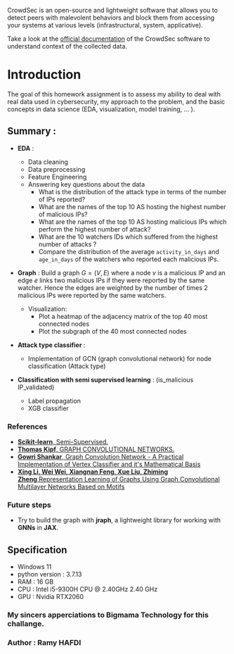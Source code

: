 CrowdSec is an open-source and lightweight software that allows you to detect peers with malevolent behaviors and block them from accessing your systems at various levels (infrastructural, system, applicative).

Take a look at the [official documentation](https://doc.crowdsec.net/docs/intro) of the CrowdSec software to understand context of the collected data. 
# Introduction

The goal of this homework assignment is to assess my ability to deal with real data used in cybersecurity, my approach to the problem, and the basic concepts in data science (EDA, visualization, model training, ... ).

## **Summary** : 

- **EDA** :  
    - Data cleaning 
    - Data preprocessing
    - Feature Engineering
    - Answering key questions about the data
        * What is the distribution of the attack type in terms of the number of IPs reported? 
        * What are the names of the top 10 AS hosting the highest number of malicious IPs? 
        * What are the names of the top 10 AS hosting malicious IPs which perform the highest number of attack? 
        * What are the 10 watchers IDs which suffered from the highest number of attacks ?
        * Compare the distribution of the average `activity_in_days` and `age_in_days` of the watchers who reported each malicious IPs. 
        
- **Graph** : Build a  graph $G = (V,E)$ where a node $v$ is a malicious IP and an edge $e$ links two malicious IPs if they were reported by the same watcher. Hence the edges are weighted by the number of times 2 malicious IPs were reported by the same watchers.
    * Visualization: 
        * Plot a heatmap of the adjacency matrix of the top 40 most connected nodes
        * Plot the subgraph of the 40 most connected nodes



- **Attack type classifier** :
    - Implementation of GCN (graph convolutional network) for node classification (Attack type)

- **Classification with semi supervised learning** : (is_malicious IP_validated)
    - Label propagation
    - XGB classifier

### **References** 
* [**Scikit-learn**, Semi-Supervised.](https://scikit-learn.org/stable/modules/semi_supervised.html#label-propagation)
* [**Thomas Kipf**, GRAPH CONVOLUTIONAL NETWORKS.](http://tkipf.github.io/graph-convolutional-networks/)
* [**Gowri Shankar**, Graph Convolution Network - A Practical Implementation of Vertex Classifier and it's Mathematical Basis](https://gowrishankar.info/blog/graph-convolution-network-a-practical-implementation-of-vertex-classifier-and-its-mathematical-basis/#graph-nn-classifier)
* [**Xing Li, Wei Wei, Xiangnan Feng, Xue Liu, Zhiming Zheng**,Representation Learning of Graphs
Using Graph Convolutional Multilayer
Networks Based on Motifs](https://arxiv.org/abs/1609.02907)

### **Future steps**
* Try to build the graph with **jraph**, a lightweight library for working with **GNNs** in **JAX**.
## Specification 

- Windows 11
- python version : 3.7.13
- RAM : 16 GB
- CPU : Intel i5-9300H CPU @ 2.40GHz   2.40 GHz
- GPU : Nvidia RTX2060

### My sincers apperciations to **Bigmama Technology** for this challange.

### Author : **Ramy HAFDI**